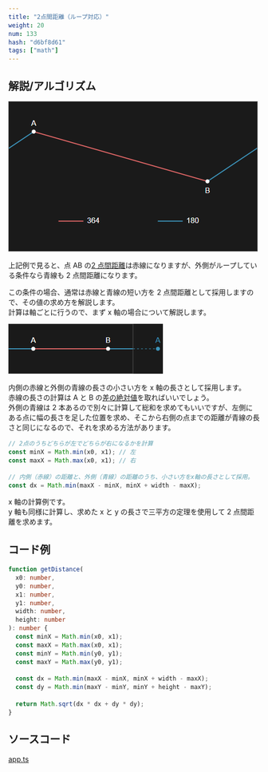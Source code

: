 ```yaml
---
title: "2点間距離（ループ対応）"
weight: 20
num: 133
hash: "d6bf8d61"
tags: ["math"]
---
```


## 解説/アルゴリズム

![](./static/images/d6bf8d61/0.png)

上記例で見ると、点 AB の[2 点間距離](/b98d6da4/)は赤線になりますが、外側がループしている条件なら青線も 2 点間距離になります。

この条件の場合、通常は赤線と青線の短い方を 2 点間距離として採用しますので、その値の求め方を解説します。  
計算は軸ごとに行うので、まず x 軸の場合について解説します。

![](./static/images/d6bf8d61/1.png)

内側の赤線と外側の青線の長さの小さい方を x 軸の長さとして採用します。  
赤線の長さの計算は A と B の[差の絶対値](/b98d6da4/)を取ればいいでしょう。  
外側の青線は 2 本あるので別々に計算して総和を求めてもいいですが、左側にある点に幅の長さを足した位置を求め、そこから右側の点までの距離が青線の長さと同じになるので、それを求める方法があります。

```typescript
// 2点のうちどちらが左でどちらが右になるかを計算
const minX = Math.min(x0, x1); // 左
const maxX = Math.max(x0, x1); // 右

// 内側（赤線）の距離と、外側（青線）の距離のうち、小さい方をx軸の長さとして採用。
const dx = Math.min(maxX - minX, minX + width - maxX);
```

x 軸の計算例です。  
y 軸も同様に計算し、求めた x と y の長さで三平方の定理を使用して 2 点間距離を求めます。

## コード例

```typescript
function getDistance(
  x0: number,
  y0: number,
  x1: number,
  y1: number,
  width: number,
  height: number
): number {
  const minX = Math.min(x0, x1);
  const maxX = Math.max(x0, x1);
  const minY = Math.min(y0, y1);
  const maxY = Math.max(y0, y1);

  const dx = Math.min(maxX - minX, minX + width - maxX);
  const dy = Math.min(maxY - minY, minY + height - maxY);

  return Math.sqrt(dx * dx + dy * dy);
}
```

## ソースコード

[app.ts](./static/code/d6bf8d61/app.ts)
